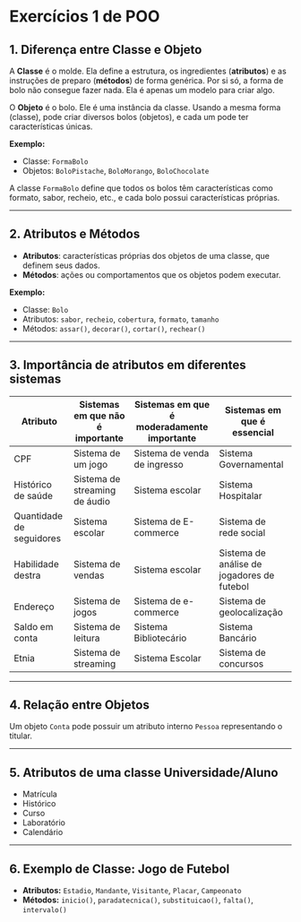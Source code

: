 # Exercícios 1 de POO

## 1. Diferença entre Classe e Objeto

A **Classe** é o molde. Ela define a estrutura, os ingredientes (**atributos**) e as instruções de preparo (**métodos**) de forma genérica. Por si só, a forma de bolo não consegue fazer nada. Ela é apenas um modelo para criar algo.

O **Objeto** é o bolo. Ele é uma instância da classe. Usando a mesma forma (classe), pode criar diversos bolos (objetos), e cada um pode ter características únicas.  

**Exemplo:**  

- Classe: `FormaBolo`  
- Objetos: `BoloPistache`, `BoloMorango`, `BoloChocolate`  

A classe `FormaBolo` define que todos os bolos têm características como formato, sabor, recheio, etc., e cada bolo possui características próprias.

---

## 2. Atributos e Métodos

- **Atributos**: características próprias dos objetos de uma classe, que definem seus dados.  
- **Métodos**: ações ou comportamentos que os objetos podem executar.  

**Exemplo:**  

- Classe: `Bolo`  
- Atributos: `sabor`, `recheio`, `cobertura`, `formato`, `tamanho`  
- Métodos: `assar()`, `decorar()`, `cortar()`, `rechear()`

---

## 3. Importância de atributos em diferentes sistemas

| Atributo             | Sistemas em que não é importante       | Sistemas em que é moderadamente importante | Sistemas em que é essencial                 |
|----------------------|---------------------------------------|-------------------------------------------|--------------------------------------------|
| CPF                  | Sistema de um jogo                     | Sistema de venda de ingresso              | Sistema Governamental                       |
| Histórico de saúde   | Sistema de streaming de áudio          | Sistema escolar                            | Sistema Hospitalar                           |
| Quantidade de seguidores | Sistema escolar                     | Sistema de E-commerce                      | Sistema de rede social                       |
| Habilidade destra    | Sistema de vendas                      | Sistema escolar                            | Sistema de análise de jogadores de futebol  |
| Endereço             | Sistema de jogos                       | Sistema de e-commerce                      | Sistema de geolocalização                   |
| Saldo em conta       | Sistema de leitura                     | Sistema Bibliotecário                       | Sistema Bancário                             |
| Etnia                | Sistema de streaming                   | Sistema Escolar                             | Sistema de concursos                          |

---

## 4. Relação entre Objetos

Um objeto `Conta` pode possuir um atributo interno `Pessoa` representando o titular.

---

## 5. Atributos de uma classe Universidade/Aluno

- Matrícula  
- Histórico  
- Curso  
- Laboratório  
- Calendário  

---

## 6. Exemplo de Classe: Jogo de Futebol

- **Atributos:** `Estadio`, `Mandante`, `Visitante`, `Placar`, `Campeonato`  
- **Métodos:** `inicio()`, `paradatecnica()`, `substituicao()`, `falta()`, `intervalo()`
